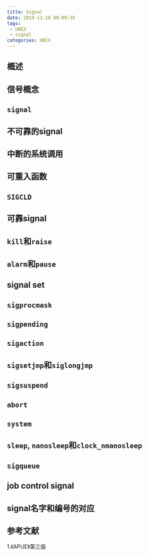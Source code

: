 ```yaml
---
title: Signal
date: 2019-11-28 00:09:35
tags:
 - UNIX
 - signal
categories: UNIX
---
```


## 概述

## 信号概念

## `signal`

## 不可靠的signal

## 中断的系统调用

## 可重入函数

## `SIGCLD`

## 可靠signal

## `kill`和`raise`

## `alarm`和`pause`

## signal set

## `sigprocmask`

## `sigpending`

## `sigaction`

## `sigsetjmp`和`siglongjmp`

## `sigsuspend`

## `abort`

## `system`

## `sleep`, `nanosleep`和`clock_nmanosleep`

## `sigqueue`

## job control signal

## signal名字和编号的对应

## 参考文献
1.《APUE》第三版

